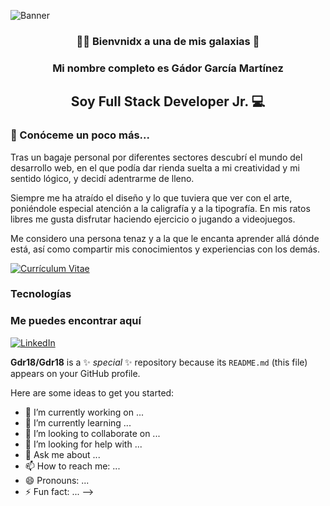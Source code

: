 <!-- Banner -->

![Banner](https://github.com/Gdr18/Gdr18/assets/118227919/a96d651e-6724-4a5d-b27b-252900678329)

<!-- Aplicar emoticonos más llamativo -->
<h3 align='center'>🖖🏻 Bienvnidx a una de mis galaxias 🌌</h3>
<h3 align='center'>Mi nombre completo es Gádor García Martínez</h3>
<h2 align='center'>Soy Full Stack Developer Jr. 💻</h2>

<h3 align='left'>🚀 Conóceme un poco más...</h3>

Tras un bagaje personal por diferentes sectores descubrí el mundo del desarrollo web, en el que podía dar rienda suelta a mi creatividad y mi sentido lógico, y decidí adentrarme de lleno.

Siempre me ha atraído el diseño y lo que tuviera que ver con el arte, poniéndole especial atención a la caligrafía y a la tipografía.
En mis ratos libres me gusta disfrutar haciendo ejercicio o jugando a videojuegos.

Me considero una persona tenaz y a la que le encanta aprender allá dónde está, así como compartir mis conocimientos y experiencias con los demás.

<!-- Poner portfolio, CV,  -->
<!-- Para crear badges(https://kapasia-dev-ed.my.site.com/Badges4Me/s/) -->
<a href='https://drive.google.com/file/d/165KaqzwXwtSAulHK851v9MKuNffPUbGL/view?usp=drivesdk' target="_blank"><img alt='Currículum Vitae' src='https://img.shields.io/badge/Currículum_Vitae-100000?style=for-the-badge&logo=Currículum Vitae&logoColor=F08D0A&labelColor=F08D0A&color=F08D0A'/></a>

<h3>Tecnologías</h3>

<!-- Para crear badges(https://kapasia-dev-ed.my.site.com/Badges4Me/s/) / Cambiar estilo -->

<h3>Me puedes encontrar aquí</h3>

<!-- gmail, -->
<a href='https://www.linkedin.com/in/gádor-garcía-martínez-99a33717b' target="_blank"><img alt='LinkedIn ' src='https://img.shields.io/badge/LinkedIn_-100000?style=for-the-badge&logo=LinkedIn &logoColor=ffffff&labelColor=0A9EFB&color=0A9EFB'/></a>



**Gdr18/Gdr18** is a ✨ _special_ ✨ repository because its `README.md` (this file) appears on your GitHub profile.

Here are some ideas to get you started:

- 🔭 I’m currently working on ...
- 🌱 I’m currently learning ...
- 👯 I’m looking to collaborate on ...
- 🤔 I’m looking for help with ...
- 💬 Ask me about ...
- 📫 How to reach me: ...
- 😄 Pronouns: ...
- ⚡ Fun fact: ...
-->
